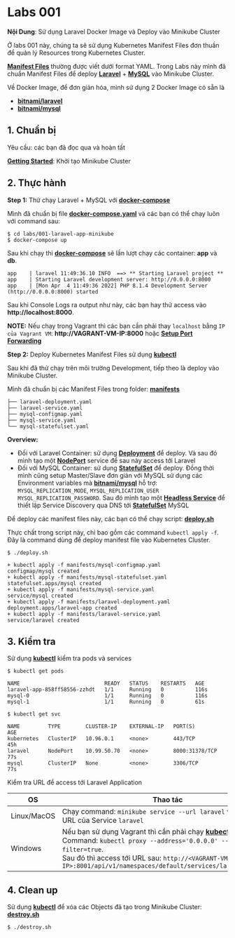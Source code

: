 # Labs 001

**Nội Dung**: Sử dụng Laravel Docker Image và Deploy vào Minikube Cluster

Ở labs 001 này, chúng ta sẽ sử dụng Kubernetes Manifest Files đơn thuần để quản lý Resources trong Kubernetes Cluster.

**[Manifest Files](https://kubernetes.io/docs/concepts/cluster-administration/manage-deployment/)** thường được viết dưới format YAML. Trong Labs này mình đã chuẩn Manifest Files để deploy **[Laravel](https://laravel.com/)** + **[MySQL](https://www.mysql.com/)** vào Minikube Cluster.

Về Docker Image, để đơn giản hóa, mình sử dụng 2 Docker Image có sẵn là

- **[bitnami/laravel](https://hub.docker.com/r/bitnami/laravel)**
- **[bitnami/mysql](https://hub.docker.com/r/bitnami/mysql)**

## 1. Chuẩn bị

Yêu cầu: các bạn đã đọc qua và hoàn tất

**[Getting Started](../../docs/getting_started.md)**: Khởi tạo Minikube Cluster

## 2. Thực hành

**Step 1:** Thử chạy Laravel + MySQL với **[docker-compose](https://docs.docker.com/compose/)**

Mình đã chuẩn bị file **[docker-compose.yaml](./docker-compose.yaml)** và các bạn có thể chạy luôn với command sau:

```
$ cd labs/001-laravel-app-minikube
$ docker-compose up
```

Sau khi chạy thì **[docker-compose](./docker-compose.yaml)** sẽ lần lượt chạy các container: **app** và **db**.

```
app    | laravel 11:49:36.10 INFO  ==> ** Starting Laravel project **
app    | Starting Laravel development server: http://0.0.0.0:8000
app    | [Mon Apr  4 11:49:36 2022] PHP 8.1.4 Development Server (http://0.0.0.0:8000) started
```

Sau khi Console Logs ra output như này, các bạn hay thử access vào **http://localhost:8000**.

**NOTE:** Nếu chạy trong Vagrant thì các bạn cần phải thay `localhost` bằng `IP của Vagrant VM`: **http://VAGRANT-VM-IP:8000** hoặc **[Setup Port Forwarding](https://www.vagrantup.com/docs/networking/forwarded_ports)**

**Step 2:** Deploy Kubernetes Manifest Files sử dụng **[kubectl](https://kubernetes.io/docs/tasks/tools/)**

Sau khi đã thử chạy trên môi trường Development, tiếp theo là deploy vào Minikube Cluster.

Mình đã chuẩn bị các Manifest Files trong folder: **[manifests](./manifests/)**

```
├── laravel-deployment.yaml
├── laravel-service.yaml
├── mysql-configmap.yaml
├── mysql-service.yaml
└── mysql-statefulset.yaml
```

**Overview:**

- Đối với Laravel Container: sử dụng **[Deployment](https://kubernetes.io/docs/concepts/workloads/controllers/deployment/)** để deploy. Và sau đó mình tạo một **[NodePort](https://kubernetes.io/docs/concepts/services-networking/service/#type-nodeport)** service để sau này access tới Laravel
- Đối với MySQL Container: sử dụng **[StatefulSet](https://kubernetes.io/docs/concepts/workloads/controllers/statefulset/)** để deploy. Đồng thời mình cũng setup Master/Slave đơn giản với MySQL sử dụng các Environment variables mà **[bitnami/mysql](https://hub.docker.com/r/bitnami/mysql)** hỗ trợ: `MYSQL_REPLICATION_MODE`, `MYSQL_REPLICATION_USER` `MYSQL_REPLICATION_PASSWORD`. Sau đó mình tạo một **[Headless Service](https://kubernetes.io/docs/concepts/services-networking/service/#headless-services)** để thiết lập Service Discovery qua DNS tới **[StatefulSet](https://kubernetes.io/docs/concepts/workloads/controllers/statefulset/)** MySQL

Để deploy các manifest files này, các bạn có thể chạy script: **[deploy.sh](./deploy.sh)**

Thực chất trong script này, chỉ bao gồm các command `kubectl apply -f`. Đây là command dùng để deploy manifest file vào Kubernetes Cluster.

```
$ ./deploy.sh

+ kubectl apply -f manifests/mysql-configmap.yaml
configmap/mysql created
+ kubectl apply -f manifests/mysql-statefulset.yaml
statefulset.apps/mysql created
+ kubectl apply -f manifests/mysql-service.yaml
service/mysql created
+ kubectl apply -f manifests/laravel-deployment.yaml
deployment.apps/laravel-app created
+ kubectl apply -f manifests/laravel-service.yaml
service/laravel created
```

## 3. Kiểm tra

Sử dụng **[kubectl](https://kubernetes.io/docs/tasks/tools/)** kiểm tra pods và services

```
$ kubectl get pods

NAME                           READY   STATUS    RESTARTS   AGE
laravel-app-858ff58556-zzhdt   1/1     Running   0          116s
mysql-0                        1/1     Running   0          116s
mysql-1                        1/1     Running   0          61s
```

```
$ kubectl get svc

NAME         TYPE        CLUSTER-IP    EXTERNAL-IP   PORT(S)          AGE
kubernetes   ClusterIP   10.96.0.1     <none>        443/TCP          45h
laravel      NodePort    10.99.50.70   <none>        8000:31378/TCP   77s
mysql        ClusterIP   None          <none>        3306/TCP         77s
```

Kiểm tra URL để access tới Laravel Application

| OS          | Thao tác                                                                                                                                                                                                                                                                                                                            |
| ----------- | ----------------------------------------------------------------------------------------------------------------------------------------------------------------------------------------------------------------------------------------------------------------------------------------------------------------------------------- |
| Linux/MacOS | Chạy command: `minikube service --url laravel` và access tới URL của Service `laravel`                                                                                                                                                                                                                                              |
| Windows     | Nếu bạn sử dụng Vagrant thì cần phải chạy **[kubectl proxy](https://kubernetes.io/docs/tasks/extend-kubernetes/http-proxy-access-api/)** Command: `kubectl proxy --address='0.0.0.0' --disable-filter=true`. <br /> Sau đó thì access tới URL sau: `http://<VAGRANT-VM-IP>:8001/api/v1/namespaces/default/services/laravel:/proxy/` |

## 4. Clean up

Sử dụng **[kubectl](https://kubernetes.io/docs/tasks/tools/)** để xóa các Objects đã tạo trong Minikube Cluster: **[destroy.sh](./destroy.sh)**

```
$ ./destroy.sh
```
